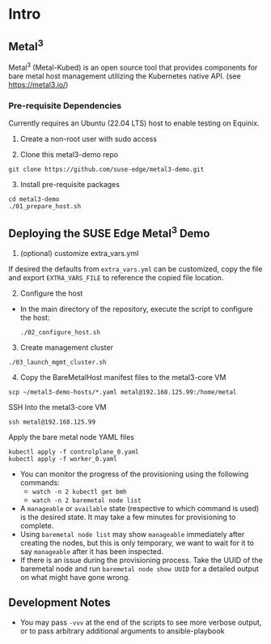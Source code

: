 # Intro

## Metal<sup>3</sup>

Metal<sup>3</sup> (Metal-Kubed) is an open source tool that provides components for bare metal host management utilizing
the Kubernetes native API. (see https://metal3.io/)

### Pre-requisite Dependencies

Currently requires an Ubuntu (22.04 LTS) host to enable testing on Equinix.

1. Create a non-root user with sudo access

2. Clone this metal3-demo repo

```shell
git clone https://github.com/suse-edge/metal3-demo.git
```

3. Install pre-requisite packages

```shell
cd metal3-demo
./01_prepare_host.sh
```

## Deploying the SUSE Edge Metal<sup>3</sup> Demo

1. (optional) customize extra_vars.yml

If desired the defaults from `extra_vars.yml` can be customized, copy the file and export `EXTRA_VARS_FILE` to reference the copied file location.

2. Configure the host

- In the main directory of the repository, execute the script to configure the host:

  ```shell
  ./02_configure_host.sh
  ```

3. Create management cluster

  ```shell
  ./03_launch_mgmt_cluster.sh
  ```

4. Copy the BareMetalHost manifest files to the metal3-core VM

```shell
scp ~/metal3-demo-hosts/*.yaml metal@192.168.125.99:/home/metal
```

SSH Into the metal3-core VM

```shell
ssh metal@192.168.125.99
```

Apply the bare metal node YAML files

```shell
kubectl apply -f controlplane_0.yaml
kubectl apply -f worker_0.yaml
```

- You can monitor the progress of the provisioning using the following commands:
    - `watch -n 2 kubectl get bmh`
    - `watch -n 2 baremetal node list`
- A `manageable` or `available` state (respective to which command is used) is the desired state.
  It may take a few minutes for provisioning to complete.
- Using `baremetal node list` may show `manageable` immediately after creating the nodes,
  but this is only temporary, we want to wait for it to say `manageable` after it has been inspected.
- If there is an issue during the provisioning process. Take the UUID of the baremetal node
  and run `baremetal node show UUID` for a detailed output on what might have gone wrong.

## Development Notes

- You may pass `-vvv` at the end of the scripts to see more verbose output, or to pass arbitrary additional arguments to ansible-playbook
